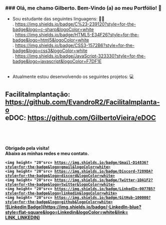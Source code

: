 <h3>### Olá, me chamo Gilberto. Bem-Vindo (a) ao meu Portfólio! 👋</h3>


 - Sou estudante das seguintes linguagens: 👨‍🎓<br>
    . https://img.shields.io/badge/C%23-239120?style=for-the-badge&logo=c-sharp&logoColor=white<br>
    . https://img.shields.io/badge/HTML5-E34F26?style=for-the-badge&logo=html5&logoColor=white<br>
    . https://img.shields.io/badge/CSS3-1572B6?style=for-the-badge&logo=css3&logoColor=white<br>
    . https://img.shields.io/badge/JavaScript-323330?style=for-the-badge&logo=javascript&logoColor=F7DF1E<br><br>

- Atualmente estou desenvolvendo os seguintes projetos: 💻<br>

<b>FacilitaImplantação:<b> https://github.com/EvandroR2/FacilitaImplanta-o<br>
<b>eDOC:<b> https://github.com/GilbertoVieira/eDOC<br>
<br>
------------------------------------
<br><br>
 <b>Obrigado pela visita!<b><br>
 <b>Abaixo as minhas redes e meu contato.<b>
  
<code><img height= "20"src= https://img.shields.io/badge/Gmail-D14836?style=for-the-badge&logo=gmail&logoColor=white></code><br>
<code><img height= "20"src= https://img.shields.io/badge/Discord-7289DA?style=for-the-badge&logo=discord&logoColor=white></code><br>
<code><img height= "20"src= https://img.shields.io/badge/Twitter-1DA1F2?style=for-the-badge&logo=twitter&logoColor=white></code><br>
<code><img height= "20"src= https://img.shields.io/badge/LinkedIn-0077B5?style=for-the-badge&logo=linkedin&logoColor=white></code><br>
<code><img height= "20"src= https://img.shields.io/badge/GitHub-100000?style=for-the-badge&logo=github&logoColor=white></code><br>
[![Linkedin Badge](https://img.shields.io/badge/-LinkedIn-blue?style=flat-square&logo=Linkedin&logoColor=white&link= LINK_LINKEDIN)](https://www.linkedin.com/in/gilbertorodvieirap/)



 
<!--
**GilbertoVieira/GilbertoVieira** is a ✨ _special_ ✨ repository because its `README.md` (this file) appears on your GitHub profile.

Here are some ideas to get you started:

- 🔭 I’m currently working on ...
- 🌱 I’m currently learning ...
- 👯 I’m looking to collaborate on ...
- 🤔 I’m looking for help with ...
- 💬 Ask me about ...
- 📫 How to reach me: ...
- 😄 Pronouns: ...
- ⚡ Fun fact: ...
-->
